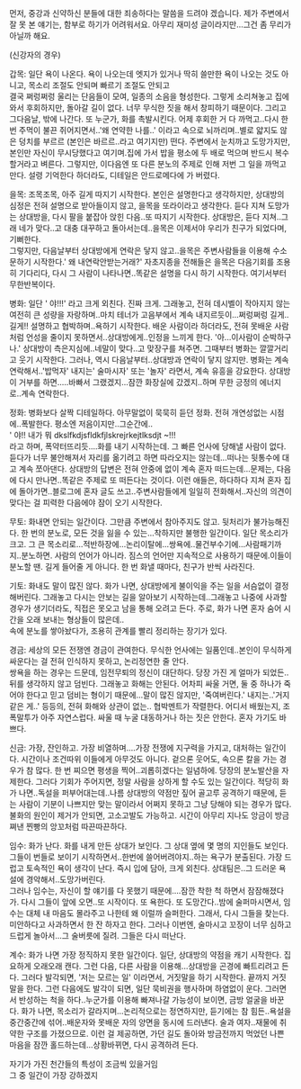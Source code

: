 먼저, 중강과 신약하신 분들에 대한 죄송하다는 말씀을 드려야 겠습니다. 제가 주변에서 잘 못 본 얘기는, 함부로 하기가 어려워서요. 아무리 재미성 글이라지만...그건 좀 무리가 아닐까 해요.

(신강자의 경우)

갑목: 일단 욕이 나온다. 욕이 나오는데 엣지가 있거나 딱히 쓸만한 욕이 나오는 것도 아니고, 목소리 조절도 안되며 빠르기 조절도 안되고  
결국 쩌렁쩌렁 울리는 단음들이 모여, 일종의 소음을 형성한다. 그렇게 소리쳐놓고 집에 와서 후회하지만, 돌아갈 길이 없다. 너무 무식한 짓을 해서 창피하기 때문이다. 그리고 그다음날, 밖에 나간다. 또 누군가, 화를 촉발시킨다. 어제 후회한 거 다 까먹고..다시 한 번 주먹이 불끈 쥐어지면서..'왜 연약한 나를..' 이라고 속으로 뇌까리며..별로 얇지도 않은 덩치를 부르르 (본인은 바르르..라고 여기지만) 떤다. 주변에서 눈치까고 도망가지만, 본인만 자신이 무시당했다고 여기며.집에 가서 밥을 평소에 두 배로 먹으며 반드시 복수할거라고 벼른다. 그렇지만, 이다음엔 또 다른 분노의 주제로 인해 저번 그 일을 까먹고 만다. 설령 기억한다 하더라도, 디테일은 안드로메다에 가 버렸다.

을목: 조목조목, 아주 길게 따지기 시작한다. 본인은 설명한다고 생각하지만, 상대방의 심정은 전혀 설명으로 받아들이지 않고, 을목을 또라이라고 생각한다. 듣다 지쳐 도망가는 상대방을, 다시 팔을 붙잡아 앉힌 다음..또 따지기 시작한다. 상대방은, 듣다 지쳐..그래 네가 맞다..고 대충 대꾸하고 돌아서는데..을목은 이제서야 우리가 친구가 되었다며, 기뻐한다.  
그렇지만, 다음날부터 상대방에게 연락은 닿지 않고..을목은 주변사람들을 이용해 수소문하기 시작한다.' 왜 내연락안받는거래?' 자초지종을 전해들은 을목은 다음기회를 조용히 기다리다, 다시 그 사람이 나타나면..똑같은 설명을 다시 하기 시작한다. 여기서부터 무한반복이다.

병화: 일단 ' 야!!!' 라고 크게 외친다. 진짜 크게. 그래놓고, 전혀 데시벨이 작아지지 않는 여전히 큰 성량을 자랑하며..마치 테너가 고음부에서 계속 내지르듯이...쩌렁쩌렁 길게..길게!! 설명하고 협박하며..욕하기 시작한다. 배운 사람이라 하더라도, 전혀 못배운 사람처럼 언성을 줄이지 못하면서..상대방에게..인정을 느끼게 한다. '아...이사람이 순박하구나.' 상대방이 측은지심에..네말이 맞다..고 맞장구를 쳐주면. 그때부터 병화는 깔깔거리고 웃기 시작한다. 그러나, 역시 다음날부터..상대방과 연락이 닿지 않지만. 병화는 계속 연락해서..'밥먹자' 내지는' 술마시자' 또는 '놀자' 라면서, 계속 유흥을 강요한다. 상대방이 거부를 하면.....바빠서 그랬겠지...잠깐 화장실에 갔겠지..하며 무한 긍정의 에너지로..계속 연락한다.

정화: 병화보다 살짝 디테일하다. 아무말없이 묵묵히 듣던 정화. 전혀 개연성없는 시점에..폭발한다. 평소엔 저음이지만..그순간에..  
' 야!! 내가 뭐 dkslfkdjsfldkfjlskrejrkejtlksdjt ~!!!  
라고 하며, 폭약터뜨리듯....화를 내기 시작하는데. 그 빠른 언사에 당해낼 사람이 없다. 듣다가 너무 불안해져서 자리를 옮기려고 하면 따라오지는 않는데...떠나는 뒷통수에 대고 계속 쪼아댄다. 상대방의 답변은 전혀 안중에 없이 계속 혼자 떠드는데...문제는, 다음에 다시 만나면..똑같은 주제로 또 떠든다는 것이다. 이런 애들은, 하다하다 지쳐 혼자 집에 돌아가면..블로그에 혼자 글도 쓰고..주변사람들에게 일일히 전화해서..자신의 의견이 맞다는 걸 피력한 다음에야 잠이 오기 시작한다.

무토: 화내면 안되는 일간이다. 그만큼 주변에서 참아주지도 않고. 뒷처리가 불가능해진다. 한 번의 분노로, 모든 것을 잃을 수 있는...착하지만 불행한 일간이다. 일단 목소리가 크고. 그 큰 목소리로...적반하장에...논리이탈에...쌍욕에..물건부수기에...사람패기까지..분노하면. 사람의 언어가 아니라. 짐스의 언어만 지속적으로 사용하기 때문에.이들이 분노할 땐. 길게 들어줄 게 아니다. 한 번 화낼 때마다, 친구가 반씩 사라진다.

기토: 화내도 말이 많진 않다. 화가 나면, 상대방에게 불이익을 주는 일을 서슴없이 결정해버린다. 그래놓고 다시는 안보는 길을 알아보기 시작하는데..그래놓고 나중에 사과할 경우가 생기더라도, 직접은 못오고 남을 통해 오려고 든다. 주로, 화가 나면 혼자 숨어 시간을 오래 보내는 형상들이 많은데..  
속에 분노를 쌓아놨다가, 조용히 관계를 빨리 정리하는 장기가 있다.

경금: 세상의 모든 전쟁엔 경금이 관여한다. 무식한 언사에는 일품인데..본인이 무식하게 싸운다는 걸 전혀 인식하지 못하고, 논리정연한 줄 안다.  
쌍욕을 하는 경우는 드문데, 임전무퇴의 정신이 대단하다. 당장 가진 게 얼마가 되었든..뒤를 생각하지 않고 덤빈다. 그래놓고 화해는 안된다. 어차피 싸울 거면, 둘 중 하나가 죽어야 한다고 믿고 덤비는 형이기 때문에...말이 많진 않지만, '죽여버린다.' 내지는..'거지같은 게..' 등등의, 전혀 화해와 상관이 없는.. 협박멘트가 작렬한다. 어디서 배웠는지, 조폭말투가 아주 자연스럽다. 싸울 때 누굴 대동하거나 하는 짓은 안한다. 혼자 가기도 바쁘다.

신금: 가장, 잔인하고. 가장 비열하며....가장 전쟁에 지구력을 가지고, 대처하는 일간이다. 시간이나 조건따위 이들에게 아무것도 아니다. 겉으론 웃어도, 속으론 칼을 가는 경우가 참 많다. 한 번 찌으면 평생을 찍어..괴롭히겠다는 일념하에. 당장의 분노발산을 자제한다. 그러다 기회가 주어지면, 정말 사람을 상하게 할 수도 있는 일간이다. 적당히 화가 나면..독설을 퍼부어대는데..나름 상대방의 약점만 짚어 골고루 공격하기 때문에, 듣는 사람이 기분이 나쁘지만 맞는 말이라서 어쩌지 못하고 그냥 당해야 되는 경우가 많다. 불화의 원인이 제거가 안되면, 고소고발도 가능하고. 시간이 아무리 지나도 앙금이 방금쪄낸 찐빵의 앙꼬처럼 따끈따끈하다.

임수: 화가 난다. 화를 내게 만든 상대가 보인다. 그 상대 옆에 몇 명의 지인들도 보인다. 그들이 번들로 보이기 시작하면서..한번에 쓸어버려야지..하는 욕구가 분출된다. 가장 드럽고 토속적인 욕이 생각이 난다. 즉시 입에 담아, 크게 외친다. 상대팀은..그 드러운 욕설에 경악해서..도망가버린다.  
그러나 임수는, 자신이 할 얘기를 다 못했기 때문에....잠깐 착한 척 하면서 잠잠해졌다가. 다시 그들이 앞에 오면..또 시작이다. 또 욕한다. 또 도망간다..밤에 술퍼마시면서, 임수는 대체 내 마음도 몰라주고 나한테 왜 이럴까 슬퍼한다. 그래서, 다시 그들을 찾는다. 미안하다고 사과하면서 한 잔 하자고 한다. 그러나 이번엔, 술마시고 꼬장이 너무 심하고 드럽게 놀아서...그 술버릇에 질려. 그들은 다시 떠난다.

계수: 화가 나면 가장 정직하지 못한 일간이다. 일단, 상대방의 약점을 캐기 시작한다. 집요하게 오래오래 캔다. 그런 다음, 다른 사람을 이용해...상대방을 곤경에 빠트리려고 든다. 그러다 발각되면, '저는 모르는 일' 이라면서, 거짓말을 하기 시작한다. 끝까지 거짓말을 한다. 그런 다음에도 발각이 되면, 일단 묵비권을 행사하며 하염없이 운다. 그러면서 반성하는 척을 하다..누군가를 이용해 빠져나갈 가능성이 보이면, 금방 얼굴을 바꾼다. 화가 나면, 목소리가 갈라지며...논리적으로는 정연하지만, 듣기에는 참 힘든..욕설을 중간중간에 섞어..배운자와 못배운 자의 양면을 동시에 드러낸다. 술과 여자..재물에 취약한 구조를 가졌으므로. 이런 걸 제공하면, 가던 길도 돌아와 방금전까지 먹었던 나쁜 마음을 잠깐 홀드하는데...상황바뀌면, 다시 공격하려 든다.

자기가 가진 천간들의 특성이 조금씩 있을거임  
그 중 일간이 가장 강하겠지